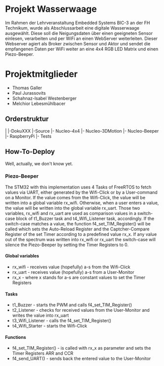 # Projekt Wasserwaage
Im Rahmen der Lehrveranstaltung Embedded Systems BIC-3 an der FH Technikum, wurde als Abschlussarbeit eine digitale Wasserwaage ausgewählt.
Diese soll die Neigungsdaten über einen geeigneten Sensor einlesen, verarbeiten und per WiFi an einen WebServer weiterleiten. Dieser Webserver agiert als Broker zwischen Sensor und Aktor und sendet die empfangenen Daten per WiFi weiter an eine 4x4 RGB LED Matrix und einen Piezo-Beeper.

# Projektmitglieder
- Thomas Galler
- Paul Jurassovits
- Schahnaz-Isabel Westenberger
- Melchior Lebesmühlbacer

## Orderstruktur
|
|-DokuXXX
|-Source
  |- Nucleo-4x4
  |- Nucleo-3DMotion
  |- Nucleo-Beeper
  |- RaspberryPi
  |- Tests

## How-To-Deploy
Well, actually, we don't know yet.

### Piezo-Beeper
The STM32 with this implementation uses 4 Tasks of FreeRTOS to fetch values via UART, either generated by the Wifi-Click or by a User-command on a Monitor. If the value comes from the Wifi-Click, the value will be written into a global variable rx_wifi. Otherwise, when a user enters a value, the value will be written into the global variable rx_uart. Those two variables, rx_wifi and rx_uart are used as comparison values in a switch-case block of t1_Buzzer task and t4_Wifi_Listener task, accordingly. If the switch-case matches a value, the function f4_set_TIM_Register() will be called which sets the Auto-Reload Register and the Captcher-Compare Register of the set Timer according to a predefined value rx_x. If any value out of the spectrum was written into rx_wifi or rx_uart the switch-case will silence the Piezo-Beeper by setting the Timer Registers to 0.

#### Global variables
* rx_wifi - receives value (hopefully) a-s from the Wifi-Click
* rx_uart - receives value (hopefully) a-s from a User-Monitor
* rx_x - where x stands for a-s are constant values to set the Timer Registers

#### Tasks
* t1_Buzzer - starts the PWM and calls f4_set_TIM_Register()
* t2_Listener - checks for received values from the User-Monitor and writes the value into rx_uart
* t3_Wifi_Listener - calls the f4_set_TIM_Register() 
* t4_Wifi_Starter - starts the Wifi-Click

#### Functions
* f4_set_TIM_Register() - is called with rx_x as parameter and sets the Timer Registers ARR and CCR
* f4_send_UART() - sends back the entered value to the User-Monitor
